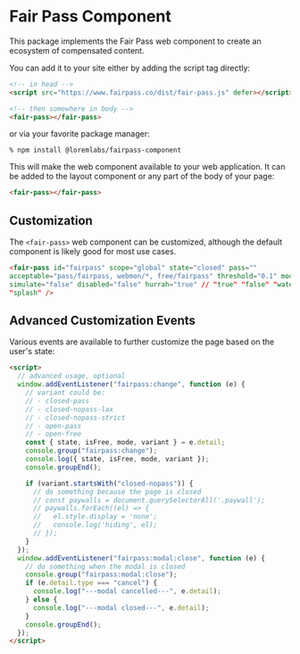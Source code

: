 # Fair Pass Component

This package implements the Fair Pass web component to create an ecosystem of compensated content.

You can add it to your site either by adding the script tag directly:

```html
<!-- in head -->
<script src="https://www.fairpass.co/dist/fair-pass.js" defer></script>

<!-- then somewhere in body -->
<fair-pass></fair-pass>
```

or via your favorite package manager:

```
% npm install @loremlabs/fairpass-component
```

This will make the web component available to your web application. It can be added to the layout component or any part of the body of your page:

```html
<fair-pass></fair-pass>
```

## Customization

The `<fair-pass>` web component can be customized, although the default component is likely good for most use cases.

```html
<fair-pass id="fairpass" scope="global" state="closed" pass=""
acceptable="pass/fairpass, webmon/*, free/fairpass" threshold="0.1" mode="lax"
simulate="false" disabled="false" hurrah="true" // "true" "false" "watermark"
"splash" />
```

## Advanced Customization Events

Various events are available to further customize the page based on the user's state:

```html
<script>
  // advanced usage, optional
  window.addEventListener("fairpass:change", function (e) {
    // variant could be:
    // - closed-pass
    // - closed-nopass-lax
    // - closed-nopass-strict
    // - open-pass
    // - open-free
    const { state, isFree, mode, variant } = e.detail;
    console.group("fairpass:change");
    console.log({ state, isFree, mode, variant });
    console.groupEnd();

    if (variant.startsWith("closed-nopass")) {
      // do something because the page is closed
      // const paywalls = document.querySelectorAll('.paywall');
      // paywalls.forEach((el) => {
      //   el.style.display = 'none';
      //   console.log('hiding', el);
      // });
    }
  });
  window.addEventListener("fairpass:modal:close", function (e) {
    // do something when the modal is closed
    console.group("fairpass:modal:close");
    if (e.detail.type === "cancel") {
      console.log("---modal cancelled---", e.detail);
    } else {
      console.log("---modal closed---", e.detail);
    }
    console.groupEnd();
  });
</script>
```
